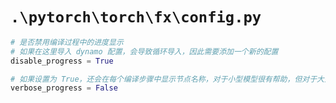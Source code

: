# `.\pytorch\torch\fx\config.py`

```py
# 是否禁用编译过程中的进度显示
# 如果在这里导入 dynamo 配置，会导致循环导入，因此需要添加一个新的配置
disable_progress = True

# 如果设置为 True，还会在每个编译步骤中显示节点名称，对于小型模型很有帮助，但对于大型模型则可能会导致噪音过多
verbose_progress = False
```